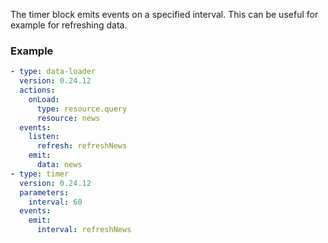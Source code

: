 The timer block emits events on a specified interval. This can be useful for example for refreshing
data.

### Example

```yaml
- type: data-loader
  version: 0.24.12
  actions:
    onLoad:
      type: resource.query
      resource: news
  events:
    listen:
      refresh: refreshNews
    emit:
      data: news
- type: timer
  version: 0.24.12
  parameters:
    interval: 60
  events:
    emit:
      interval: refreshNews
```
